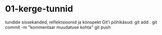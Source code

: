 # 01-kerge-tunnid
tundide sissekanded, reflektsioonid ja konspekt
Git'i põhikäsud:
git add .
git commit -m "kommentaar muudatuse kohta"
git push
